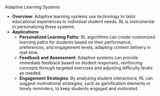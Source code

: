 Adaptive Learning Systems

- **Overview**: Adaptive learning systems use technology to tailor educational experiences to individual student needs. RL is instrumental in personalizing these systems.
- **Applications**:
    - **Personalized Learning Paths**: RL algorithms can create customized learning paths for students based on their performance, preferences, and engagement levels, adapting content delivery in real-time.
    - **Feedback and Assessment**: Adaptive systems can provide immediate feedback based on student responses, reinforcing concepts through targeted exercises and adjusting difficulty levels as needed.
    - **Engagement Strategies**: By analyzing student interactions, RL can suggest motivational strategies, such as gamification elements or timely reminders, to keep students engaged and motivated.